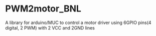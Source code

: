 # PWM2motor_BNL
A library for arduino/MUC to control a motor driver using 6GPIO pins(4 digital, 2 PWM) with 2 VCC and 2GND lines
